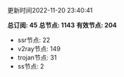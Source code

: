 更新时间2022-11-20 23:40:41

**总订阅: 45**
**总节点: 1143**
**有效节点: 204**
- ssr节点: 22
- v2ray节点: 149
- trojan节点: 31
- ss节点: 2
